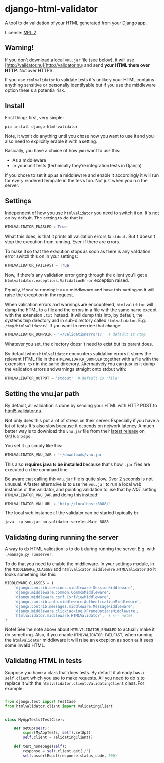 django-html-validator
=====================

A tool to do validation of your HTML generated from your Django app.

License: [MPL 2](http://www.mozilla.org/MPL/2.0/)


Warning!
--------

If you don't download a local `vnu.jar` file (see below), it will use
[http://validator.nu](http://validator.nu) and send **your HTML there over HTTP**.
Not over HTTPS.

If you use `htmlvalidator` to validate tests it's unlikely your HTML contains
anything sensitive or personally identifyable but if you use the middleware
option there's a potential risk.

Install
-------

First things first, very simple:

    pip install django-html-validator

Note, it won't do anything until you chose how you want to use it and you also
need to explicitly enable it with a setting.

Basically, you have a choice of how you want to use this:

* As a middleware
* In your unit tests (technically they're integration tests in Django)

If you chose to set it up as a middleware and enable it accordingly it will
run for every rendered template in the tests too. Not just when you run the
server.

Settings
--------

Independent of how you use `htmlvalidator` you need to switch it on.
It's not on by default. The setting to do that is:

```python
HTMLVALIDATOR_ENABLED = True
```

What this does, is that it prints all validation errors to `stdout`.
But it doesn't stop the execution from running. Even if there are errors.

To make it so that the execution stops as soon as there is any validation
error switch this on in your settings:

```python
HTMLVALIDATOR_FAILFAST = True
```

Now, if there's any validation error going through the client you'll
get a `htmlvalidator.exceptions.ValidationError` exception raised.

Equally, if you're running it as a middleware and have this setting on it
will raise the exception in the request.

When validation errors and warnings are encountered, `htmlvalidator` will
dump the HTML to a file and the errors in a file with the same name except
with the extension `.txt` instead. It will dump this into, by default, the
systems tmp directory and in sub-directory called `htmlvalidator`.
E.g. `/tmp/htmlvalidator/`. If you want to override that change:

```python
HTMLVALIDATOR_DUMPDIR = '~/validationerrors/'  # default it /tmp
```
Whatever you set, the directory doesn't need to exist but its parent does.

By default when `htmlvalidator` encounters validation errors it stores
the relevant HTML file in the `HTMLVALIDATOR_DUMPDIR` together with a file
with the extension `.txt` in the same directory. Alternatively you can just let
it dump the validation errors and warnings straight onto stdout with:

```python
HTMLVALIDATOR_OUTPUT = 'stdout'  # default is 'file'
```

Setting the vnu.jar path
------------------------

By default, all validation is done by sending your HTML with HTTP POST to
[html5.validator.nu](http://html5.validator.nu/).

Not only does this put a lot of stress on their server. Especially if you have
a lot of tests. It's also slow because it depends on network latency. A much
better way is to download the `vnu.jar` file from their
[latest release](https://github.com/validator/validator.github.io/releases/latest) on
[GitHub page](https://github.com/validator/).

You set it up simply like this:

```python
HTMLVALIDATOR_VNU_JAR = '~/downloads/vnu.jar'
```

This also **requires java to be installed** because that's how `.jar` files are
executed on the command line.

Be aware that calling this `vnu.jar` file is quite slow. Over 2 seconds is
not unusual. A faster alternative is to use the `vnu.jar` to run a local web
instance of the validator, and pointing validation to use that by *NOT* setting
`HTMLVALIDATOR_VNU_JAR` and doing this instead:

```python
HTMLVALIDATOR_VNU_URL = 'http://localhost:8888/'
```

The local web instance of the validator can be started typically by:

```
java -cp vnu.jar nu.validator.servlet.Main 8888
```

Validating during running the server
------------------------------------

A way to do HTML validation is to do it during running the
server. E.g. with `./manage.py runserver`.

To do that you need to enable the middleware. In your settings module,
in the `MIDDLEWARE_CLASSES` add
`htmlvalidator.middleware.HTMLValidator` so it looks something like
this:

```python
MIDDLEWARE_CLASSES = (
    'django.contrib.sessions.middleware.SessionMiddleware',
    'django.middleware.common.CommonMiddleware',
    'django.middleware.csrf.CsrfViewMiddleware',
    'django.contrib.auth.middleware.AuthenticationMiddleware',
    'django.contrib.messages.middleware.MessageMiddleware',
    'django.middleware.clickjacking.XFrameOptionsMiddleware',
    'htmlvalidator.middleware.HTMLValidator',  # <-- note!
)
```

Note! See the note above about `HTMLVALIDATOR_ENABLED` to actually
make it do something.
Also, if you enable `HTMLVALIDATOR_FAILFAST`, when running the
`htmlvalidator` middleware it will raise an exception as soon as it
sees some invalid HTML.


Validating HTML in tests
------------------------

Suppose you have a class that does tests. By default it already has a
`self.client` which you use to make requests. All you need to do is to
replace it with the `htmlvalidator.client.ValidatingClient`
class. For example:

```python

from django.test import TestCase
from htmlvalidator.client import ValidatingClient


class MyAppTests(TestCase):

    def setUp(self):
        super(MyAppTests, self).setUp()
        self.client = ValidatingClient()

    def test_homepage(self):
        response = self.client.get('/')
        self.assertEqual(response.status_code, 200)
```
